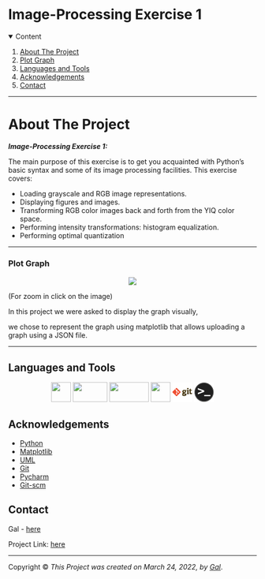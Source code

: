 # Image-Processing Exercise 1


<!-- TABLE OF CONTENTS -->
<details open="open">
  <summary>Content</summary>
  <ol>
    <li><a href="#about-the-project">About The Project</a></li>
    <li><a href="#plot-graph">Plot Graph</a></li>
    <li><a href="#languages-and-tools">Languages and Tools</a></li>
    <li><a href="#acknowledgements">Acknowledgements</a></li>
    <li><a href="#contact">Contact</a></li>
  </ol>
</details>

----------------

<!-- ABOUT THE PROJECT -->
# About The Project
**_Image-Processing Exercise 1:_**

The main purpose of this exercise is to get you acquainted with Python’s basic syntax and some of its
image processing facilities. This exercise covers:

* Loading grayscale and RGB image representations.
* Displaying figures and images.
* Transforming RGB color images back and forth from the YIQ color space.
* Performing intensity transformations: histogram equalization.
* Performing optimal quantization



----------------

<!-- Plot Graph -->
### Plot Graph

<p align="center">
<img align="center" src="https://s10.gifyu.com/images/myplot.png"/>
</p>
(For zoom in click on the image)

In this project we were asked to display the graph visually,

we chose to represent the graph using matplotlib  that allows uploading a graph using a JSON file.

----------------



## Languages and Tools

  <div align="center">
  
 <code><img height="40" width="40" src="https://upload.wikimedia.org/wikipedia/commons/thumb/c/c3/Python-logo-notext.svg/1200px-Python-logo-notext.svg.png"></code>  <code><img height="40" width="70" src="https://upload.wikimedia.org/wikipedia/commons/d/d5/UML_logo.svg"/></code>
 <code><img height="40" width="80" src="https://matplotlib.org/_static/logo2_compressed.svg"/></code>
 <code><img height="40" width="40" src="https://upload.wikimedia.org/wikipedia/commons/thumb/1/1d/PyCharm_Icon.svg/1024px-PyCharm_Icon.svg.png"/></code>
 <code><img height="40" height="40" src="https://raw.githubusercontent.com/github/explore/80688e429a7d4ef2fca1e82350fe8e3517d3494d/topics/git/git.png"></code>
 <code><img height="40" height="40" src="https://raw.githubusercontent.com/github/explore/80688e429a7d4ef2fca1e82350fe8e3517d3494d/topics/terminal/terminal.png"></code>
  </div>


<!-- ACKNOWLEDGEMENTS -->
## Acknowledgements
* [Python](https://www.python.org/)
* [Matplotlib](https://matplotlib.org/)
* [UML](https://en.wikipedia.org/wiki/Unified_Modeling_Language)
* [Git](https://git-scm.com/)
* [Pycharm](https://www.jetbrains.com/pycharm/)
* [Git-scm](https://git-scm.com/book/en/v2/Getting-Started-Installing-Git)


<!-- CONTACT -->
## Contact


 Gal - [here](https://github.com/GalKoaz/)


Project Link: [here](https://github.com/GalKoaz/OOP-Ex3)

___

Copyright © _This Project was created on March 24, 2022, by [Gal](https://github.com/GalKoaz/)_.
